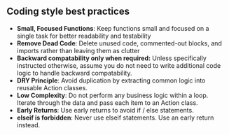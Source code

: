 ## Coding style best practices

- **Small, Focused Functions**: Keep functions small and focused on a single task for better readability and testability
- **Remove Dead Code**: Delete unused code, commented-out blocks, and imports rather than leaving them as clutter
- **Backward compatability only when required:** Unless specifically instructed otherwise, assume you do not need to write additional code logic to handle backward compatability.
- **DRY Principle**: Avoid duplication by extracting common logic into reusable Action classes.
- **Low Complexity**: Do not perform any business logic within a loop. Iterate through the data and pass each item to an Action class.
- **Early Returns**: Use early returns to avoid if / else statements.
- **elseif is forbidden**: Never use elseif statements. Use an early return instead.

